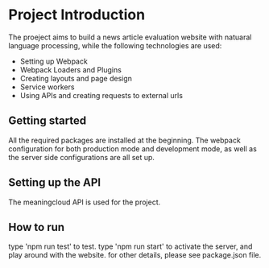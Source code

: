 # Project Introduction

The proeject aims to build a news article evaluation website with natuaral language processing, while the following technologies are used:
- Setting up Webpack
- Webpack Loaders and Plugins
- Creating layouts and page design
- Service workers
- Using APIs and creating requests to external urls

## Getting started

All the required packages are installed at the beginning. The webpack configuration for both production mode and development mode, as well as the server side configurations are all set up.

## Setting up the API

The meaningcloud API is used for the project.

## How to run

type 'npm run test' to test.
type 'npm run start' to activate the server, and play around with the website.
for other details, please see package.json file.